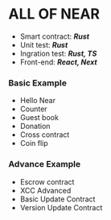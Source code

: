 # ALL OF NEAR
* Smart contract: ***Rust*** 
* Unit test: ***Rust*** 
* Ingration test: ***Rust, TS***  
* Front-end: ***React, Next***  
### Basic Example
* Hello Near  
* Counter
* Guest book
* Donation
* Cross contract
* Coin flip
### Advance Example
* Escrow contract
* XCC Advanced
* Basic Update Contract
* Version Update Contract

